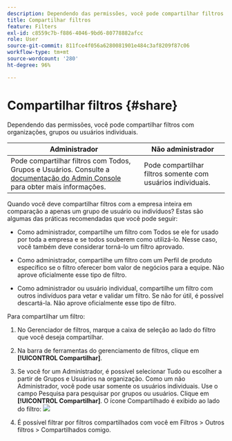```yaml
---
description: Dependendo das permissões, você pode compartilhar filtros com organizações, grupos ou usuários individuais.
title: Compartilhar filtros
feature: Filters
exl-id: c8559c7b-f886-4046-9bd6-80778882afcc
role: User
source-git-commit: 811fce4f056a6280081901e484c3af8209f87c06
workflow-type: tm+mt
source-wordcount: '280'
ht-degree: 96%

---
```


# Compartilhar filtros {#share}

Dependendo das permissões, você pode compartilhar filtros com organizações, grupos ou usuários individuais.

| Administrador | Não administrador |
|---|---|
| Pode compartilhar filtros com Todos, Grupos e Usuários. Consulte a [documentação do Admin Console](https://helpx.adobe.com/br/enterprise/using/manage-products-and-profiles.html) para obter mais informações. | Pode compartilhar filtros somente com usuários individuais. |

Quando você deve compartilhar filtros com a empresa inteira em comparação a apenas um grupo de usuário ou indivíduos? Estas são algumas das práticas recomendadas que você pode seguir:

* Como administrador, compartilhe um filtro com Todos se ele for usado por toda a empresa e se todos souberem como utilizá-lo. Nesse caso, você também deve considerar torná-lo um filtro aprovado.

* Como administrador, compartilhe um filtro com um Perfil de produto específico se o filtro oferecer bom valor de negócios para a equipe. Não aprove oficialmente esse tipo de filtro.

* Como administrador ou usuário individual, compartilhe um filtro com outros indivíduos para vetar e validar um filtro. Se não for útil, é possível descartá-la. Não aprove oficialmente esse tipo de filtro.

Para compartilhar um filtro:

1. No Gerenciador de filtros, marque a caixa de seleção ao lado do filtro que você deseja compartilhar.

1. Na barra de ferramentas do gerenciamento de filtros, clique em **[!UICONTROL Compartilhar]**.

1. Se você for um Administrador, é possível selecionar Tudo ou escolher a partir de Grupos e Usuários na organização. Como um não Administrador, você pode usar somente os usuários individuais. Use o campo Pesquisa para pesquisar por grupos ou usuários. Clique em **[!UICONTROL Compartilhar]**. O ícone Compartilhado é exibido ao lado do filtro: ![](https://spectrum.adobe.com/static/icons/workflow_18/Smock_Share_18_N.svg)

1. É possível filtrar por filtros compartilhados com você em Filtros > Outros filtros > Compartilhados comigo.
